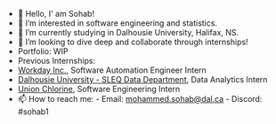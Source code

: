 - 👋 Hello, I' am Sohab!
- 👀 I’m interested in software engineering and statistics.
- 🌱 I’m currently studying in Dalhousie University, Halifax, NS.
- 💞️ I’m looking to dive deep and collaborate through internships!
- Portfolio: WIP
- Previous Internships:
- [Workday Inc.](https://www.workday.com/), Software Automation Engineer Intern
- [Dalhousie University - SLEQ Data Department](https://www.dal.ca/dept/clt/sleq.html), Data Analytics Intern
- [Union Chlorine](https://www.unionchlorine.com/), Software Engineering Intern
- 📫 How to reach me:
      - Email: mohammed.sohab@dal.ca
      - Discord: #sohab1
